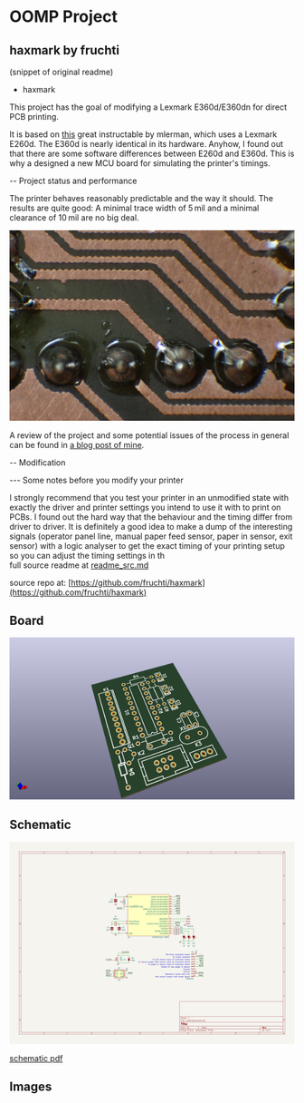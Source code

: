 # OOMP Project  
## haxmark  by fruchti  
  
(snippet of original readme)  
  
- haxmark  
  
This project has the goal of modifying a Lexmark E360d/E360dn for direct PCB printing.  
  
It is based on [this](http://www.instructables.com/id/Modification-of-the-Lexmark-E260-for-Direct-Laser--1) great instructable by mlerman, which uses a Lexmark E260d. The E360d is nearly identical in its hardware. Anyhow, I found out that there are some software differences between E260d and E360d. This is why a designed a new MCU board for simulating the printer's timings.  
  
-- Project status and performance  
  
The printer behaves reasonably predictable and the way it should. The results are quite good: A minimal trace width of 5 mil and a minimal clearance of 10 mil are no big deal.  
  
![MCU Board](https://raw.githubusercontent.com/fruchti/haxmark/master/samples/001.jpg)  
  
A review of the project and some potential issues of the process in general can be found in [a blog post of mine](https://25120.org/post/haxmark/).  
  
-- Modification  
  
--- Some notes before you modify your printer  
  
I strongly recommend that you test your printer in an unmodified state with exactly the driver and printer settings you intend to use it with to print on PCBs. I found out the hard way that the behaviour and the timing differ from driver to driver. It is definitely a good idea to make a dump of the interesting signals (operator panel line, manual paper feed sensor, paper in sensor, exit sensor) with a logic analyser to get the exact timing of your printing setup so you can adjust the timing settings in th  
  full source readme at [readme_src.md](readme_src.md)  
  
source repo at: [https://github.com/fruchti/haxmark](https://github.com/fruchti/haxmark)  
## Board  
  
[![working_3d.png](working_3d_600.png)](working_3d.png)  
## Schematic  
  
[![working_schematic.png](working_schematic_600.png)](working_schematic.png)  
  
[schematic pdf](working_schematic.pdf)  
## Images  
